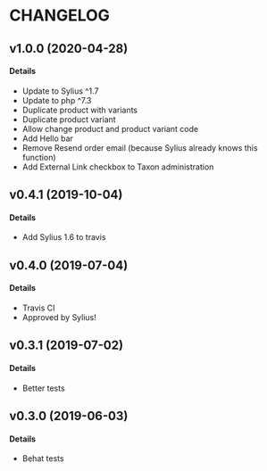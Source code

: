 # CHANGELOG

## v1.0.0 (2020-04-28)

#### Details

- Update to Sylius ^1.7
- Update to php ^7.3
- Duplicate product with variants
- Duplicate product variant
- Allow change product and product variant code
- Add Hello bar
- Remove Resend order email (because Sylius already knows this function)
- Add External Link checkbox to Taxon administration

## v0.4.1 (2019-10-04)

#### Details

- Add Sylius 1.6 to travis

## v0.4.0 (2019-07-04)

#### Details

- Travis CI
- Approved by Sylius!

## v0.3.1 (2019-07-02)

#### Details

- Better tests

## v0.3.0 (2019-06-03)

#### Details

- Behat tests

